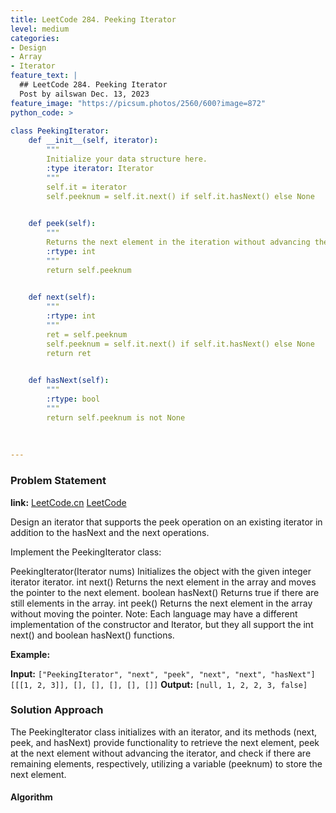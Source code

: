 ```yaml
---
title: LeetCode 284. Peeking Iterator
level: medium
categories:
- Design
- Array
- Iterator
feature_text: |
  ## LeetCode 284. Peeking Iterator
  Post by ailswan Dec. 13, 2023
feature_image: "https://picsum.photos/2560/600?image=872"
python_code: >
  
class PeekingIterator:
    def __init__(self, iterator):
        """
        Initialize your data structure here.
        :type iterator: Iterator
        """
        self.it = iterator
        self.peeknum = self.it.next() if self.it.hasNext() else None
        

    def peek(self):
        """
        Returns the next element in the iteration without advancing the iterator.
        :rtype: int
        """
        return self.peeknum
        

    def next(self):
        """
        :rtype: int
        """
        ret = self.peeknum
        self.peeknum = self.it.next() if self.it.hasNext() else None
        return ret
        

    def hasNext(self):
        """
        :rtype: bool
        """
        return self.peeknum is not None
      
      
         
---
```


### Problem Statement
**link:**
[LeetCode.cn](https://leetcode.cn/problems/peeking-iterator/)
[LeetCode](https://leetcode.com/problems/peeking-iterator/)

Design an iterator that supports the peek operation on an existing iterator in addition to the hasNext and the next operations.

Implement the PeekingIterator class:

PeekingIterator(Iterator<int> nums) Initializes the object with the given integer iterator iterator.
int next() Returns the next element in the array and moves the pointer to the next element.
boolean hasNext() Returns true if there are still elements in the array.
int peek() Returns the next element in the array without moving the pointer.
Note: Each language may have a different implementation of the constructor and Iterator, but they all support the int next() and boolean hasNext() functions.

 
**Example:**

**Input:** `["PeekingIterator", "next", "peek", "next", "next", "hasNext"][[[1, 2, 3]], [], [], [], [], []]`
**Output:** `[null, 1, 2, 2, 3, false]`

### Solution Approach
The PeekingIterator class initializes with an iterator, and its methods (next, peek, and hasNext) provide functionality to retrieve the next element, peek at the next element without advancing the iterator, and check if there are remaining elements, respectively, utilizing a variable (peeknum) to store the next element.

#### Algorithm
 